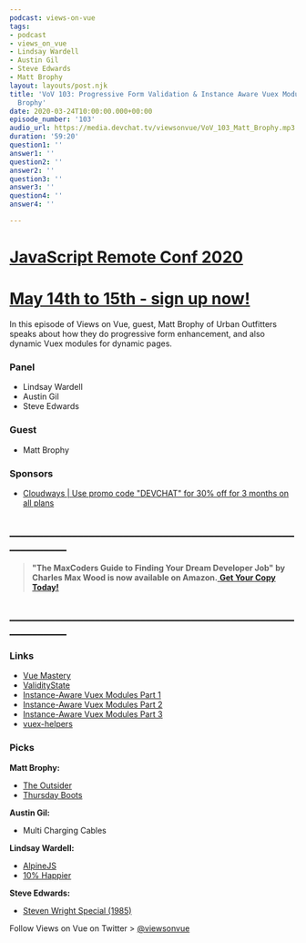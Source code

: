 ```yaml
---
podcast: views-on-vue
tags:
- podcast
- views_on_vue
- Lindsay Wardell
- Austin Gil
- Steve Edwards
- Matt Brophy
layout: layouts/post.njk
title: 'VoV 103: Progressive Form Validation & Instance Aware Vuex Modules with Matt
  Brophy'
date: 2020-03-24T10:00:00.000+00:00
episode_number: '103'
audio_url: https://media.devchat.tv/viewsonvue/VoV_103_Matt_Brophy.mp3
duration: '59:20'
question1: ''
answer1: ''
question2: ''
answer2: ''
question3: ''
answer3: ''
question4: ''
answer4: ''

---
```

# [JavaScript Remote Conf 2020](https://devchat.tv/conferences/javascript-remote-2020/ "JavaScript Remote Conf 2020")

# [May 14th to 15th - sign up now!](https://devchat.tv/conferences/javascript-remote-2020/ "JavaScript Remote Conf 2020")

In this episode of Views on Vue, guest, Matt Brophy of Urban Outfitters speaks about how they do progressive form enhancement, and also dynamic Vuex modules for dynamic pages.

### **Panel**

* Lindsay Wardell
* Austin Gil
* Steve Edwards

### **Guest**

* Matt Brophy

### **Sponsors**

* [Cloudways | Use promo code "DEVCHAT" for 30% off for 3 months on all plans](https://www.cloudways.com/en/?id=546951&chan=Devchat&data1=Vue-show&data2=Podcast-6)

## **____________________________________________________________**

> **"The MaxCoders Guide to Finding Your Dream Developer Job" by Charles Max Wood is now available on Amazon.**[ **Get Your Copy Today!**](https://www.amazon.com/gp/product/B081MBL5C9/ref=as_li_ss_tl?ie=UTF8&linkCode=sl1&tag=devchattv-20&linkId=9d61363241636e2546ef46abba198746&language=en_US)

## **____________________________________________________________**

### **Links**

* [Vue Mastery](https://www.vuemastery.com/conferences/vueconf-us-2019/progressively-enhanced-form-validation/)
* [ValidityState](https://developer.mozilla.org/en-US/docs/Web/API/ValidityState)
* [Instance-Aware Vuex Modules Part 1](https://www.brophy.org/post/instance-aware-vuex-modules-1)
* [Instance-Aware Vuex Modules Part 2](https://www.brophy.org/post/instance-aware-vuex-modules-2/)
* [Instance-Aware Vuex Modules Part 3](https://www.brophy.org/post/instance-aware-vuex-modules-3)
* [vuex-helpers](https://www.npmjs.com/package/@urbn/vuex-helpers)

### **Picks**

**Matt Brophy:**

* [The Outsider](https://www.hbo.com/the-outsider)
* [Thursday Boots](https://thursdayboots.com/)

**Austin Gil:**

* Multi Charging Cables

**Lindsay Wardell:**

* [AlpineJS](https://github.com/alpinejs/alpine)
* [10% Happier](https://www.goodreads.com/book/show/18505796-10-happier)

**Steve Edwards:**

* [Steven Wright Special (1985)](https://www.youtube.com/watch?v=UB8ZDrNb3B0)

Follow Views on Vue on Twitter > [@viewsonvue](https://twitter.com/viewsonvue)